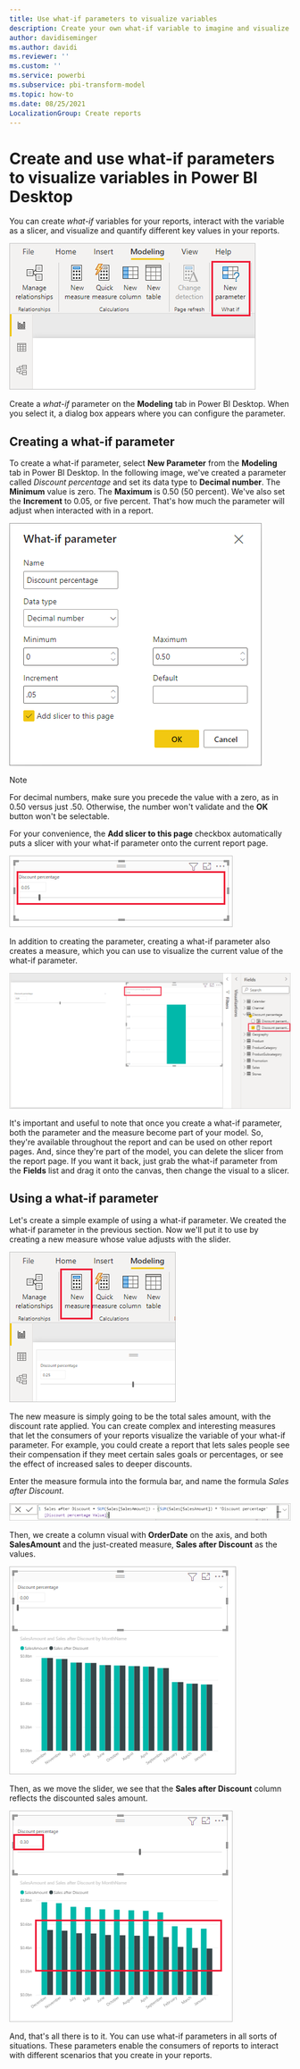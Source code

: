 ```yaml
---
title: Use what-if parameters to visualize variables
description: Create your own what-if variable to imagine and visualize variables in Power BI reports
author: davidiseminger
ms.author: davidi
ms.reviewer: ''
ms.custom: ''
ms.service: powerbi
ms.subservice: pbi-transform-model
ms.topic: how-to
ms.date: 08/25/2021
LocalizationGroup: Create reports
---
```

# Create and use what-if parameters to visualize variables in Power BI Desktop

You can create *what-if* variables for your reports, interact with the variable as a slicer, and visualize and quantify different key values in your reports.

![New Parameter option](media/desktop-what-if/what-if_01.png)

Create a *what-if* parameter on the **Modeling** tab in Power BI Desktop. When you select it, a dialog box appears where you can configure the parameter.

## Creating a what-if parameter

To create a what-if parameter, select **New Parameter** from the **Modeling** tab in Power BI Desktop. In the following image, we've created a parameter called *Discount percentage* and set its data type to **Decimal number**. The **Minimum** value is zero. The **Maximum** is 0.50 (50 percent). We've also set the **Increment** to 0.05, or five percent. That's how much the parameter will adjust when interacted with in a report.

![What-if parameter values](media/desktop-what-if/what-if_02.png)

> [!NOTE]
> For decimal numbers, make sure you precede the value with a zero, as in 0.50 versus just .50. Otherwise, the number won't validate and the **OK** button won't be selectable.
> 
> 

For your convenience, the **Add slicer to this page** checkbox automatically puts a slicer with your what-if parameter onto the current report page.

![New slicer on the current report page](media/desktop-what-if/what-if_03.png)

In addition to creating the parameter, creating a what-if parameter also creates a measure, which you can use to visualize the current value of the what-if parameter.

![Measure created for what-if parameter](media/desktop-what-if/what-if_04.png)

It's important and useful to note that once you create a what-if parameter, both the parameter and the measure become part of your model. So, they're available throughout the report and can be used on other report pages. And, since they're part of the model, you can delete the slicer from the report page. If you want it back, just grab the what-if parameter from the **Fields** list and drag it onto the canvas, then change the visual to a slicer.

## Using a what-if parameter

Let's create a simple example of using a what-if parameter. We created the what-if parameter in the previous section. Now we'll put it to use by creating a new measure whose value adjusts with the slider.

![Add a new measure to use with parameter](media/desktop-what-if/what-if_05.png)

The new measure is simply going to be the total sales amount, with the discount rate applied. You can create complex and interesting measures that let the consumers of your reports visualize the variable of your what-if parameter. For example, you could create a report that lets sales people see their compensation if they meet certain sales goals or percentages, or see the effect of increased sales to deeper discounts.

Enter the measure formula into the formula bar, and name the formula *Sales after Discount*.

![Sales after Discount definition](media/desktop-what-if/what-if_06.png)

Then, we create a column visual with **OrderDate** on the axis, and both **SalesAmount** and the just-created measure, **Sales after Discount** as the values.

![Visualization for SalesAmount](media/desktop-what-if/what-if_07.png)

Then, as we move the slider, we see that the **Sales after Discount** column reflects the discounted sales amount.

![Slider interacts with visualization](media/desktop-what-if/what-if_08.png)

And, that's all there is to it. You can use what-if parameters in all sorts of situations. These parameters enable the consumers of reports to interact with different scenarios that you create in your reports.
